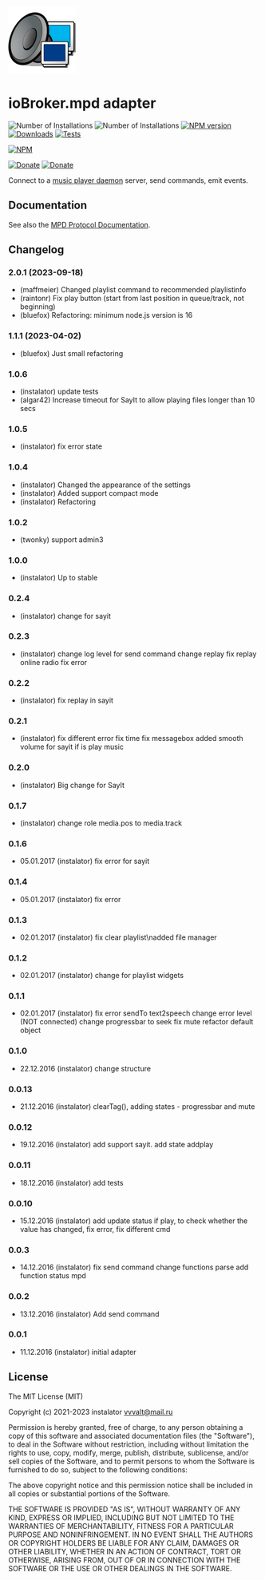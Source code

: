 ![Logo](admin/mpd.png)
# ioBroker.mpd adapter
![Number of Installations](http://iobroker.live/badges/mpd-installed.svg) ![Number of Installations](http://iobroker.live/badges/mpd-stable.svg) 
[![NPM version](https://img.shields.io/npm/v/iobroker.mpd.svg)](https://www.npmjs.com/package/iobroker.mpd)
[![Downloads](https://img.shields.io/npm/dm/iobroker.mpd.svg)](https://www.npmjs.com/package/iobroker.mpd)
[![Tests](https://github.com/instalator/iobroker.mpd/workflows/Test%20and%20Release/badge.svg)](https://github.com/instalator/ioBroker.mpd/actions/)  

[![NPM](https://nodei.co/npm/iobroker.mpd.png?downloads=true)](https://nodei.co/npm/iobroker.mpd/)

[![Donate](https://img.shields.io/badge/Donate-YooMoney-green)](https://sobe.ru/na/instalator)
[![Donate](https://img.shields.io/badge/Donate-PayPal-green.svg)](https://www.paypal.com/cgi-bin/webscr?cmd=_s-xclick&hosted_button_id=PFUALWTR2CTPY) 

Connect to a [music player daemon](http://musicpd.org) server, send commands,
emit events.

## Documentation

See also the [MPD Protocol Documentation](http://www.musicpd.org/doc/protocol/).

<!--
	Placeholder for the next version (at the beginning of the line):
	### **WORK IN PROGRESS**
-->
## Changelog
### 2.0.1 (2023-09-18)
* (maffmeier) Changed playlist command to recommended playlistinfo
* (raintonr) Fix play button (start from last position in queue/track, not beginning)
* (bluefox) Refactoring: minimum node.js version is 16

### 1.1.1 (2023-04-02)
* (bluefox) Just small refactoring

### 1.0.6
* (instalator) update tests
* (algar42) Increase timeout for SayIt to allow playing files longer than 10 secs

### 1.0.5
* (instalator) fix error state

### 1.0.4
* (instalator) Changed the appearance of the settings
* (instalator) Added support compact mode
* (instalator) Refactoring

### 1.0.2
* (twonky) support admin3

### 1.0.0
* (instalator) Up to stable

### 0.2.4
* (instalator)  change  for sayit

### 0.2.3
* (instalator)  change  log level for send command
                change  replay
                fix replay online radio
                fix error

### 0.2.2
* (instalator)  fix replay in sayit

### 0.2.1
* (instalator)  fix different error
                fix time
                fix messagebox
                added smooth volume for sayit if is play music

### 0.2.0
* (instalator) Big change for SayIt

### 0.1.7
* (instalator) change role media.pos to media.track

### 0.1.6
* 05.01.2017 (instalator)  fix error for sayit

### 0.1.4
* 05.01.2017 (instalator)  fix error

### 0.1.3
* 02.01.2017 (instalator)  fix clear playlist\nadded file manager

### 0.1.2
* 02.01.2017 (instalator)  change for playlist widgets

### 0.1.1
* 02.01.2017 (instalator)   fix error sendTo text2speech
                            change error level (NOT connected)
                            change progressbar to seek
                            fix mute
                            refactor default object

### 0.1.0
* 22.12.2016 (instalator) change structure

### 0.0.13
* 21.12.2016 (instalator) clearTag(), adding states - progressbar and mute

### 0.0.12
* 19.12.2016 (instalator) add support sayit. add state addplay

### 0.0.11
* 18.12.2016 (instalator) add tests

### 0.0.10
* 15.12.2016 (instalator) add update status if play, to check whether the value has changed, fix error, fix different cmd

### 0.0.3
* 14.12.2016 (instalator) fix send command
                          change functions parse
                          add function status mpd

### 0.0.2
* 13.12.2016 (instalator) Add send command

### 0.0.1
* 11.12.2016 (instalator) initial adapter

## License
The MIT License (MIT)

Copyright (c) 2021-2023 instalator <vvvalt@mail.ru>

Permission is hereby granted, free of charge, to any person obtaining a copy
of this software and associated documentation files (the "Software"), to deal
in the Software without restriction, including without limitation the rights
to use, copy, modify, merge, publish, distribute, sublicense, and/or sell
copies of the Software, and to permit persons to whom the Software is
furnished to do so, subject to the following conditions:

The above copyright notice and this permission notice shall be included in all
copies or substantial portions of the Software.

THE SOFTWARE IS PROVIDED "AS IS", WITHOUT WARRANTY OF ANY KIND, EXPRESS OR
IMPLIED, INCLUDING BUT NOT LIMITED TO THE WARRANTIES OF MERCHANTABILITY,
FITNESS FOR A PARTICULAR PURPOSE AND NONINFRINGEMENT. IN NO EVENT SHALL THE
AUTHORS OR COPYRIGHT HOLDERS BE LIABLE FOR ANY CLAIM, DAMAGES OR OTHER
LIABILITY, WHETHER IN AN ACTION OF CONTRACT, TORT OR OTHERWISE, ARISING FROM,
OUT OF OR IN CONNECTION WITH THE SOFTWARE OR THE USE OR OTHER DEALINGS IN THE
SOFTWARE.
